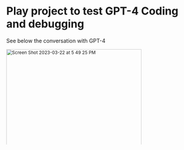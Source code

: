 # Play project to test GPT-4 Coding and debugging

See below the conversation with GPT-4

<svg fill="none" viewBox="0 0 600 300" width="600" height="300" xmlns="http://www.w3.org/2000/svg">
  <foreignObject width="100%" height="100%">
    <div xmlns="http://www.w3.org/1999/xhtml">
    <img width="425" alt="Screen Shot 2023-03-22 at 5 49 25 PM" src="https://user-images.githubusercontent.com/2171301/227046468-cc037af0-3897-4e9c-a713-dbf3573fd42f.png">

<img width="867" alt="Screen Shot 2023-03-22 at 5 50 23 PM" src="https://user-images.githubusercontent.com/2171301/227046621-3a88c11f-5488-4d79-af34-663b9c1735ac.png">

<img width="870" alt="Screen Shot 2023-03-22 at 5 51 02 PM" src="https://user-images.githubusercontent.com/2171301/227046713-0ab14e0c-af40-4063-bbe5-05fc4440a71a.png">


<img width="842" alt="Screen Shot 2023-03-22 at 5 51 39 PM" src="https://user-images.githubusercontent.com/2171301/227046834-0e92c2a5-5b94-4038-825e-b3d60f9785b1.png">

<img width="863" alt="Screen Shot 2023-03-22 at 5 52 26 PM" src="https://user-images.githubusercontent.com/2171301/227046958-3fdbac0f-2d18-4224-b0e5-badf9fcb9c83.png">

<img width="863" alt="Screen Shot 2023-03-22 at 5 52 58 PM" src="https://user-images.githubusercontent.com/2171301/227047046-ec915800-35e0-4119-8a98-01177d679bbc.png">

<img width="796" alt="Screen Shot 2023-03-22 at 5 53 24 PM" src="https://user-images.githubusercontent.com/2171301/227047117-166d7d51-f053-48f1-a225-5892cba6ee93.png">

<img width="796" alt="Screen Shot 2023-03-22 at 5 53 52 PM" src="https://user-images.githubusercontent.com/2171301/227047209-def685f0-3951-4f72-a1dc-687386220745.png">


<img width="878" alt="Screen Shot 2023-03-22 at 5 54 36 PM" src="https://user-images.githubusercontent.com/2171301/227047325-0d4a568e-c0a7-4dba-b6ae-98890c5fae23.png">


<img width="871" alt="Screen Shot 2023-03-22 at 5 55 06 PM" src="https://user-images.githubusercontent.com/2171301/227047423-db84adc5-d5b2-4361-88ca-ae0732ad9fe7.png">


<img width="856" alt="Screen Shot 2023-03-22 at 5 55 43 PM" src="https://user-images.githubusercontent.com/2171301/227047547-fd2c0256-7cc2-427e-8ee9-0ee1bfde9a09.png">

### Had some issues here with incomplete answers. Working around that now:

<img width="900" alt="Screen Shot 2023-03-22 at 5 56 19 PM" src="https://user-images.githubusercontent.com/2171301/227047632-5de6ec3f-3ee3-4ea7-b44b-d05481238d3d.png">


<img width="884" alt="Screen Shot 2023-03-22 at 5 57 41 PM" src="https://user-images.githubusercontent.com/2171301/227047866-15a9c7c3-27d6-44ff-9462-fbaf84cbff3a.png">


<img width="879" alt="Screen Shot 2023-03-22 at 5 58 06 PM" src="https://user-images.githubusercontent.com/2171301/227048008-db19de15-9310-472e-905f-e9528d279175.png">

<img width="869" alt="Screen Shot 2023-03-22 at 5 59 01 PM" src="https://user-images.githubusercontent.com/2171301/227048091-a67de345-0933-46ff-9bd8-061f95371104.png">

### Asking me to merge the code blocks. More debugging

<img width="863" alt="Screen Shot 2023-03-22 at 5 59 47 PM" src="https://user-images.githubusercontent.com/2171301/227048254-dd81e2de-6e60-4a2e-bf4b-869c5c69779b.png">


<img width="871" alt="Screen Shot 2023-03-22 at 6 00 37 PM" src="https://user-images.githubusercontent.com/2171301/227048333-256cca8b-e4fa-49e2-93b7-89b941772615.png">

<img width="855" alt="Screen Shot 2023-03-22 at 6 01 16 PM" src="https://user-images.githubusercontent.com/2171301/227048444-e43131f3-8e4a-4480-a835-45bed099de18.png">

  </foreignObject>
</svg>
